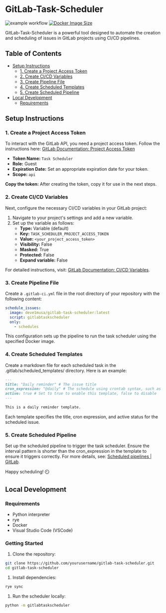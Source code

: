 # GitLab-Task-Scheduler

![example workflow](https://github.com/develmusa/GitLab-Task-Scheduler/actions/workflows/main.yml/badge.svg)
[![Docker Image Size](https://badgen.net/docker/size/deve1musa/gitlab-task-scheduler?icon=docker&label=image%20size)](https://hub.docker.com/r/deve1musa/gitlab-task-scheduler/)


GitLab-Task-Scheduler is a powerful tool designed to automate the creation and scheduling of issues in GitLab projects using CI/CD pipelines.

## Table of Contents

- [Setup Instructions](#setup-instructions)
  - [1. Create a Project Access Token](#1-create-a-project-access-token)
  - [2. Create CI/CD Variables](#2-create-cicd-variables)
  - [3. Create Pipeline File](#3-create-pipeline-file)
  - [4. Create Scheduled Templates](#4-create-scheduled-templates)
  - [5. Create Scheduled Pipeline](#5-create-scheduled-pipeline)
- [Local Development](#local-development)
  - [Requirements](#requirements)

## Setup Instructions

### 1. Create a Project Access Token

To interact with the GitLab API, you need a project access token. Follow the instructions here:
[GitLab Documentation: Project Access Token](https://docs.gitlab.com/ee/user/project/settings/project_access_tokens.html#create-a-project-access-token)

- **Token Name:** `Task Scheduler`
- **Role:** Guest
- **Expiration Date:** Set an appropriate expiration date for your token.
- **Scope:** `api`

**Copy the token:** After creating the token, copy it for use in the next steps.

### 2. Create CI/CD Variables

Next, configure the necessary CI/CD variables in your GitLab project:

1. Navigate to your project's settings and add a new variable.
2. Set up the variable as follows:
   - **Type:** Variable (default)
   - **Key:** `TASK_SCHEDULER_PROJECT_ACCESS_TOKEN`
   - **Value:** `<your_project_access_token>`
   - **Visibility:** False
   - **Masked:** True
   - **Protected:** False
   - **Expand variable:** False

For detailed instructions, visit: [GitLab Documentation: CI/CD Variables](https://docs.gitlab.com/ee/ci/variables/#for-a-project).

### 3. Create Pipeline File

Create a `.gitlab-ci.yml` file in the root directory of your repository with the following content:

```yaml
schedule_issues:
  image: deve1musa/gitlab-task-scheduler:latest
  script: gitlabtaskscheduler
  only:
    - schedules
```

This configuration sets up the pipeline to run the task scheduler using the specified Docker image.

### 4. Create Scheduled Templates

Create a markdown file for each scheduled task in the .gitlab/scheduled_templates/ directory. Here is an example:

```md
---
title: "Daily reminder" # The issue title
cron_expression: "@daily" # The schedule using crontab syntax, such as "*/30 * * * *", or a predefined value of @annually, @yearly, @monthly, @weekly, or @daily. Check https://crontab.guru/ for help.
active: true # Set to true to enable this template, false to disable
---

This is a daily reminder template.
```

Each template specifies the title, cron expression, and active status for the scheduled issue.

### 5. Create Scheduled Pipeline

Set up the scheduled pipeline to trigger the task scheduler. Ensure the interval pattern is shorter than the cron_expression in the template to ensure it triggers correctly. For more details, see: [Scheduled pipelines | GitLab](https://docs.gitlab.com/ee/ci/pipelines/schedules.html).

Happy scheduling! :timer_clock:

## Local Development

### Requirements

- Python interpreter
- rye
- Docker
- Visual Studio Code (VSCode)

### Getting Started

1. Clone the repository:

  ```sh
  git clone https://github.com/yourusername/gitlab-task-scheduler.git
  cd gitlab-task-scheduler
  ```

1. Install dependencies:

  ```sh
  rye sync
  ```

1. Run the scheduler locally:

  ```sh
  python -m gitlabtaskscheduler
  ```
